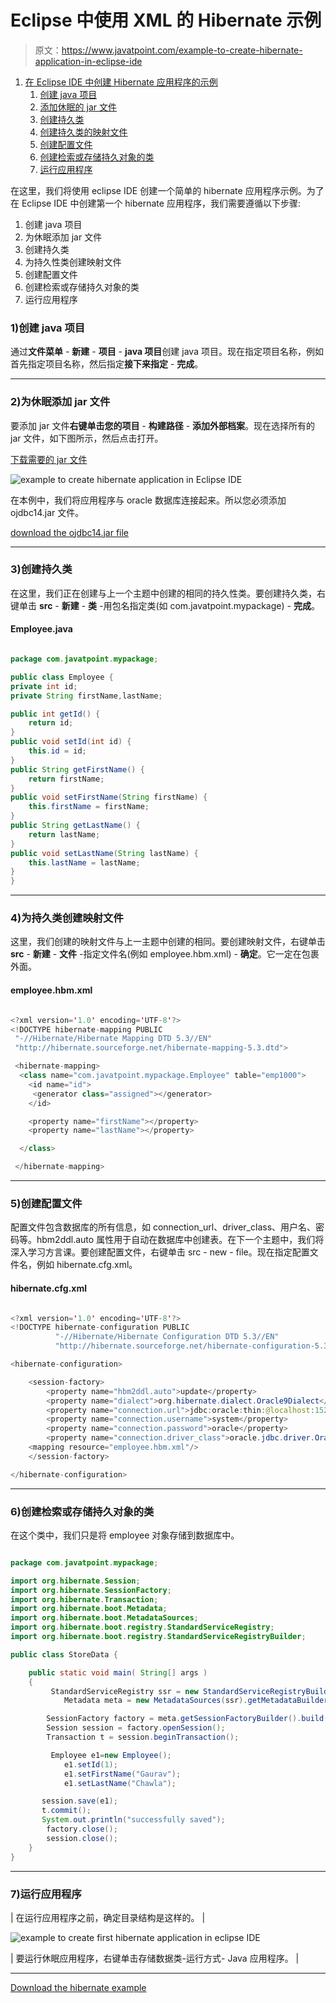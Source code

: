 # Eclipse 中使用 XML 的 Hibernate 示例

> 原文：<https://www.javatpoint.com/example-to-create-hibernate-application-in-eclipse-ide>

1.  [在 Eclipse IDE 中创建 Hibernate 应用程序的示例](#)
    1.  [创建 java 项目](#step1)
    2.  [添加休眠的 jar 文件](#step2)
    3.  [创建持久类](#step3)
    4.  [创建持久类的映射文件](#step4)
    5.  [创建配置文件](#step5)
    6.  [创建检索或存储持久对象的类](#step6)
    7.  [运行应用程序](#step7)

在这里，我们将使用 eclipse IDE 创建一个简单的 hibernate 应用程序示例。为了在 Eclipse IDE 中创建第一个 hibernate 应用程序，我们需要遵循以下步骤:

1.  创建 java 项目
2.  为休眠添加 jar 文件
3.  创建持久类
4.  为持久性类创建映射文件
5.  创建配置文件
6.  创建检索或存储持久对象的类
7.  运行应用程序

### 1)创建 java 项目

通过**文件菜单** - **新建** - **项目** - **java 项目**创建 java 项目。现在指定项目名称，例如首先指定项目名称，然后指定**接下来指定** - **完成**。

* * *

### 2)为休眠添加 jar 文件

要添加 jar 文件**右键单击您的项目** - **构建路径** - **添加外部档案**。现在选择所有的 jar 文件，如下图所示，然后点击打开。

[下载需要的 jar 文件](src/hb/hibernatejar.zip)

![example to create hibernate application in Eclipse IDE](../img/e0dcc5b07d43163ea3c4ef8792d4cb38.png)

在本例中，我们将应用程序与 oracle 数据库连接起来。所以您必须添加 ojdbc14.jar 文件。

[download the ojdbc14.jar file](src/jdbc/ojdbc14.jar)

* * *

### 3)创建持久类

在这里，我们正在创建与上一个主题中创建的相同的持久性类。要创建持久类，右键单击 **src** - **新建** - **类** -用包名指定类(如 com.javatpoint.mypackage) - **完成**。

#### Employee.java

```java

package com.javatpoint.mypackage;

public class Employee {
private int id;
private String firstName,lastName;

public int getId() {
	return id;
}
public void setId(int id) {
	this.id = id;
}
public String getFirstName() {
	return firstName;
}
public void setFirstName(String firstName) {
	this.firstName = firstName;
}
public String getLastName() {
	return lastName;
}
public void setLastName(String lastName) {
	this.lastName = lastName;
}
}

```

* * *

### 4)为持久类创建映射文件

这里，我们创建的映射文件与上一主题中创建的相同。要创建映射文件，右键单击 **src** - **新建** - **文件** -指定文件名(例如 employee.hbm.xml) - **确定**。它一定在包裹外面。

#### employee.hbm.xml

```java

<?xml version='1.0' encoding='UTF-8'?>
<!DOCTYPE hibernate-mapping PUBLIC
 "-//Hibernate/Hibernate Mapping DTD 5.3//EN"
 "http://hibernate.sourceforge.net/hibernate-mapping-5.3.dtd">

 <hibernate-mapping>
  <class name="com.javatpoint.mypackage.Employee" table="emp1000">
    <id name="id">
     <generator class="assigned"></generator>
    </id>

    <property name="firstName"></property>
    <property name="lastName"></property>

  </class>

 </hibernate-mapping>

```

* * *

### 5)创建配置文件

配置文件包含数据库的所有信息，如 connection_url、driver_class、用户名、密码等。hbm2ddl.auto 属性用于自动在数据库中创建表。在下一个主题中，我们将深入学习方言课。要创建配置文件，右键单击 src - new - file。现在指定配置文件名，例如 hibernate.cfg.xml。

#### hibernate.cfg.xml

```java

<?xml version='1.0' encoding='UTF-8'?>
<!DOCTYPE hibernate-configuration PUBLIC
          "-//Hibernate/Hibernate Configuration DTD 5.3//EN"
          "http://hibernate.sourceforge.net/hibernate-configuration-5.3.dtd">

<hibernate-configuration>

    <session-factory>
        <property name="hbm2ddl.auto">update</property>
        <property name="dialect">org.hibernate.dialect.Oracle9Dialect</property>
        <property name="connection.url">jdbc:oracle:thin:@localhost:1521:xe</property>
        <property name="connection.username">system</property>
        <property name="connection.password">oracle</property>
        <property name="connection.driver_class">oracle.jdbc.driver.OracleDriver</property>
    <mapping resource="employee.hbm.xml"/>
    </session-factory>

</hibernate-configuration>

```

* * *

### 6)创建检索或存储持久对象的类

在这个类中，我们只是将 employee 对象存储到数据库中。

```java

package com.javatpoint.mypackage;

import org.hibernate.Session;
import org.hibernate.SessionFactory;
import org.hibernate.Transaction;
import org.hibernate.boot.Metadata;
import org.hibernate.boot.MetadataSources;
import org.hibernate.boot.registry.StandardServiceRegistry;
import org.hibernate.boot.registry.StandardServiceRegistryBuilder;

public class StoreData {

	public static void main( String[] args )
    {
		 StandardServiceRegistry ssr = new StandardServiceRegistryBuilder().configure("hibernate.cfg.xml").build();
	        Metadata meta = new MetadataSources(ssr).getMetadataBuilder().build();

		SessionFactory factory = meta.getSessionFactoryBuilder().build();
		Session session = factory.openSession();
		Transaction t = session.beginTransaction();

		 Employee e1=new Employee();  
		    e1.setId(1);  
		    e1.setFirstName("Gaurav");  
		    e1.setLastName("Chawla");  

       session.save(e1);
	   t.commit();
       System.out.println("successfully saved");  
		factory.close();
        session.close();   
    }
}

```

* * *

### 7)运行应用程序

| 在运行应用程序之前，确定目录结构是这样的。 |

![example to create first hibernate application in eclipse IDE](../img/4a25dc926364165f2fb2bc8c5b7e5cc0.png)

| 要运行休眠应用程序，右键单击存储数据类-运行方式- Java 应用程序。 |

* * *

[Download the hibernate example](hibernatepages/src/firsthbxml.zip)